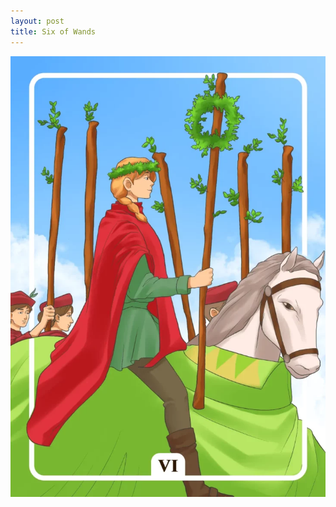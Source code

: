 ```yaml
---
layout: post
title: Six of Wands
---
```


![](../images/Six-of-Wands-Tarot-Card-Meaning-732x1024.webp)
